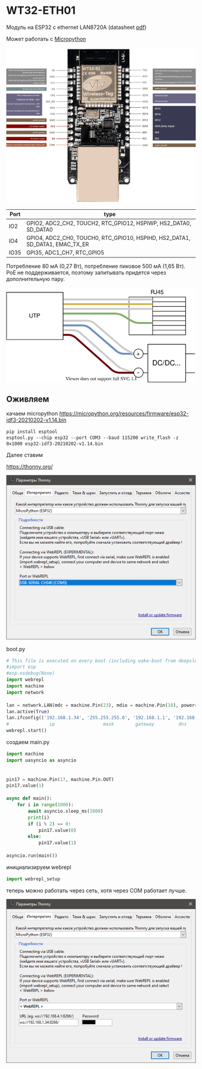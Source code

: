 # WT32-ETH01

Модуль на ESP32 с ethernet LAN8720A (datasheet [pdf](WT32-ETH01_datasheet_V1.1-%20en.pdf))

Может работать с [Micropython](../micropython/readme.md)

![](WT32-ETH01.1.png)


| Port | type                                                             |
|------|------------------------------------------------------------------|
| IO2  | GPIO2, ADC2_CH2, TOUCH2, RTC_GPIO12, HSPIWP, HS2_DATA0, SD_DATA0 |
| IO4  | GPIO4, ADC2_CH0, TOUCH0, RTC_GPIO10, HSPIHD, HS2_DATA1, SD_DATA1, EMAC_TX_ER |
| IO35 | GPI35, ADC1_CH7, RTC_GPIO5 |


Потребление 80 мА (0,27 Вт), потребление пиковое 500 мА (1,65 Вт).  
PoE не поддерживается, поэтому запитывать придется через дополнительную пару.

![](poe.svg)


## Оживляем

качаем micropython
https://micropython.org/resources/firmware/esp32-idf3-20210202-v1.14.bin

```
pip install esptool
esptool.py --chip esp32 --port COM3 --baud 115200 write_flash -z 0x1000 esp32-idf3-20210202-v1.14.bin
```

Далее ставим

https://thonny.org/

![](thonny_serial.png)

boot.py
```python
# This file is executed on every boot (including wake-boot from deepsleep)
#import esp
#esp.osdebug(None)
import webrepl
import machine
import network

lan = network.LAN(mdc = machine.Pin(23), mdio = machine.Pin(18), power= machine.Pin(16), phy_type = network.PHY_LAN8720, phy_addr=1, clock_mode=network.ETH_CLOCK_GPIO0_IN)
lan.active(True)
lan.ifconfig(('192.168.1.34', '255.255.255.0', '192.168.1.1', '192.168.1.1'))
#               ip                  mask        gateway         dns
webrepl.start()
```

создаем main.py
```python
import machine
import uasyncio as asyncio


pin17 = machine.Pin(17, machine.Pin.OUT)
pin17.value(1)

async def main():
    for i in range(1000):
        await asyncio.sleep_ms(1000)
        print(i)
        if (i % 2) == 0:
            pin17.value(0)
        else:
            pin17.value(1)
        
asyncio.run(main())
```

инициализируем webrepl
```python
import webrepl_setup
```

теперь можно работать через сеть, хотя через COM работает лучше.

![](thonny_webrepl.png)
